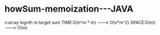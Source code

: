 # howSum-memoization---JAVA
n:array legnth m:target sum TIME:O(n^m * m) ---> O(n*m^2) SPACE:O(m) ---> O(m)
